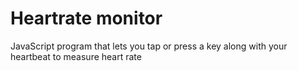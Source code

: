# Heartrate monitor
JavaScript program that lets you tap or press a key along with your heartbeat to measure heart rate